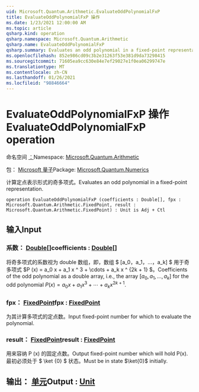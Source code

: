 ```yaml
---
uid: Microsoft.Quantum.Arithmetic.EvaluateOddPolynomialFxP
title: EvaluateOddPolynomialFxP 操作
ms.date: 1/23/2021 12:00:00 AM
ms.topic: article
qsharp.kind: operation
qsharp.namespace: Microsoft.Quantum.Arithmetic
qsharp.name: EvaluateOddPolynomialFxP
qsharp.summary: Evaluates an odd polynomial in a fixed-point representation.
ms.openlocfilehash: 852e986cd09c3b2e31263f53e381d9da73298415
ms.sourcegitcommit: 71605ea9cc630e84e7ef29027e1f0ea06299747e
ms.translationtype: MT
ms.contentlocale: zh-CN
ms.lasthandoff: 01/26/2021
ms.locfileid: "98846664"
---
```

# <a name="evaluateoddpolynomialfxp-operation"></a><span data-ttu-id="4cf1f-102">EvaluateOddPolynomialFxP 操作</span><span class="sxs-lookup"><span data-stu-id="4cf1f-102">EvaluateOddPolynomialFxP operation</span></span>

<span data-ttu-id="4cf1f-103">命名空间 [：](xref:Microsoft.Quantum.Arithmetic)</span><span class="sxs-lookup"><span data-stu-id="4cf1f-103">Namespace: [Microsoft.Quantum.Arithmetic](xref:Microsoft.Quantum.Arithmetic)</span></span>

<span data-ttu-id="4cf1f-104">包： [Microsoft 量子](https://nuget.org/packages/Microsoft.Quantum.Numerics)</span><span class="sxs-lookup"><span data-stu-id="4cf1f-104">Package: [Microsoft.Quantum.Numerics](https://nuget.org/packages/Microsoft.Quantum.Numerics)</span></span>


<span data-ttu-id="4cf1f-105">计算定点表示形式的奇多项式。</span><span class="sxs-lookup"><span data-stu-id="4cf1f-105">Evaluates an odd polynomial in a fixed-point representation.</span></span>

```qsharp
operation EvaluateOddPolynomialFxP (coefficients : Double[], fpx : Microsoft.Quantum.Arithmetic.FixedPoint, result : Microsoft.Quantum.Arithmetic.FixedPoint) : Unit is Adj + Ctl
```


## <a name="input"></a><span data-ttu-id="4cf1f-106">输入</span><span class="sxs-lookup"><span data-stu-id="4cf1f-106">Input</span></span>

### <a name="coefficients--double"></a><span data-ttu-id="4cf1f-107">系数： [Double](xref:microsoft.quantum.lang-ref.double)[]</span><span class="sxs-lookup"><span data-stu-id="4cf1f-107">coefficients : [Double](xref:microsoft.quantum.lang-ref.double)[]</span></span>

<span data-ttu-id="4cf1f-108">将奇多项式的系数视为 double 数组，即，数组 $ [a_0，a_1，...，a_k] $ 用于奇多项式 $P (x) = a_0 x + a_1 x ^ 3 + \cdots + a_k x ^ {2k + 1} $。</span><span class="sxs-lookup"><span data-stu-id="4cf1f-108">Coefficients of the odd polynomial as a double array, i.e., the array $[a_0, a_1, ..., a_k]$ for the odd polynomial $P(x) = a_0 x + a_1 x^3 + \cdots + a_k x^{2k+1}$.</span></span>


### <a name="fpx--fixedpoint"></a><span data-ttu-id="4cf1f-109">fpx： [FixedPoint](xref:Microsoft.Quantum.Arithmetic.FixedPoint)</span><span class="sxs-lookup"><span data-stu-id="4cf1f-109">fpx : [FixedPoint](xref:Microsoft.Quantum.Arithmetic.FixedPoint)</span></span>

<span data-ttu-id="4cf1f-110">为其计算多项式的定点数。</span><span class="sxs-lookup"><span data-stu-id="4cf1f-110">Input fixed-point number for which to evaluate the polynomial.</span></span>


### <a name="result--fixedpoint"></a><span data-ttu-id="4cf1f-111">result： [FixedPoint](xref:Microsoft.Quantum.Arithmetic.FixedPoint)</span><span class="sxs-lookup"><span data-stu-id="4cf1f-111">result : [FixedPoint](xref:Microsoft.Quantum.Arithmetic.FixedPoint)</span></span>

<span data-ttu-id="4cf1f-112">用来容纳 P (x) 的固定点数。</span><span class="sxs-lookup"><span data-stu-id="4cf1f-112">Output fixed-point number which will hold P(x).</span></span> <span data-ttu-id="4cf1f-113">最初必须处于 $ \ket {0} $ 状态。</span><span class="sxs-lookup"><span data-stu-id="4cf1f-113">Must be in state $\ket{0}$ initially.</span></span>



## <a name="output--unit"></a><span data-ttu-id="4cf1f-114">输出： [单元](xref:microsoft.quantum.lang-ref.unit)</span><span class="sxs-lookup"><span data-stu-id="4cf1f-114">Output : [Unit](xref:microsoft.quantum.lang-ref.unit)</span></span>

